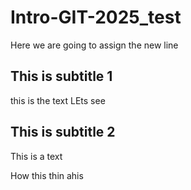 # Intro-GIT-2025_test

Here we are going to assign the new line
## This is subtitle 1

this is the text
LEts see

## This is subtitle 2

This is a text

How this thin 
ahis
